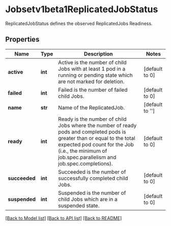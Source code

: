 # Jobsetv1beta1ReplicatedJobStatus

ReplicatedJobStatus defines the observed ReplicatedJobs Readiness.
## Properties
Name | Type | Description | Notes
------------ | ------------- | ------------- | -------------
**active** | **int** | Active is the number of child Jobs with at least 1 pod in a running or pending state which are not marked for deletion. | [default to 0]
**failed** | **int** | Failed is the number of failed child Jobs. | [default to 0]
**name** | **str** | Name of the ReplicatedJob. | [default to '']
**ready** | **int** | Ready is the number of child Jobs where the number of ready pods and completed pods is greater than or equal to the total expected pod count for the Job (i.e., the minimum of job.spec.parallelism and job.spec.completions). | [default to 0]
**succeeded** | **int** | Succeeded is the number of successfully completed child Jobs. | [default to 0]
**suspended** | **int** | Suspended is the number of child Jobs which are in a suspended state. | [default to 0]

[[Back to Model list]](../README.md#documentation-for-models) [[Back to API list]](../README.md#documentation-for-api-endpoints) [[Back to README]](../README.md)


